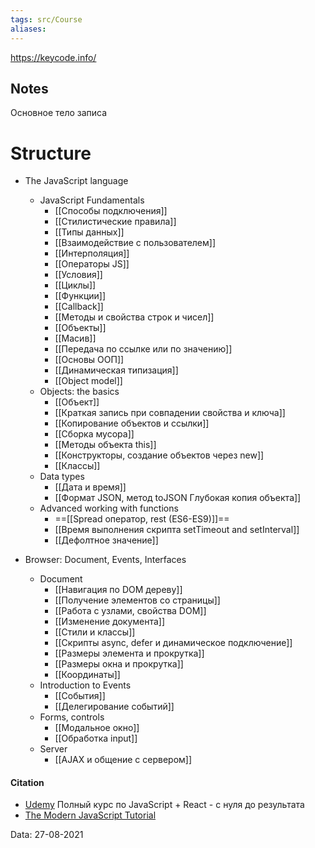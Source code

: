 ```yaml
---
tags: src/Course
aliases: 
---
```

https://keycode.info/

## Notes
Основное тело записа

# Structure
 - The JavaScript language
	 - JavaScript Fundamentals
		 - [[Способы подключения]]	
		 - [[Стилистические правила]]
		 - [[Типы данных]]
		 - [[Взаимодействие c пользователем]]
		 - [[Интерполяция]]
		 - [[Операторы JS]]
		 - [[Условия]]
		 - [[Циклы]]
		 - [[Функции]]
		 - [[Callback]]
		 - [[Методы и свойства строк и чисел]] 
		 - [[Объекты]]
		 - [[Масив]]
		 - [[Передача по ссылке или по значению]]
		 - [[Основы ООП]]
		 - [[Динамическая типизация]]
		 - [[Object model]]
	 - Objects: the basics
		 - [[Объект]]
		 - [[Краткая запись при совпадении свойства и ключа]]
		 - [[Копирование объектов и ссылки]]
		 - [[Сборка мусора]]
		 - [[Методы объекта this]]
		 - [[Конструкторы, создание объектов через new]]
		 - [[Классы]]
	 - Data types
		 - [[Дата и время]]
		 - [[Формат JSON, метод toJSON Глубокая копия объекта]]
	 - Advanced working with functions
		 -  ==[[Spread оператор, rest (ES6-ES9)]]==
	 	- [[Время выполнения скрипта setTimeout and setInterval]]
	 	- [[Дефолтное значение]]
		
 - Browser: Document, Events, Interfaces
	 - Document
		 - [[Навигация по DOM дереву]]
		 - [[Получение элементов со страницы]]
		 - [[Работа с узлами, свойства DOM]]
		 - [[Изменение документа]]
		 - [[Стили и классы]]
		 - [[Скрипты async, defer и динамическое подключение]]
		 - [[Размеры элемента и прокрутка]]
		 - [[Размеры окна и прокрутка]]
		 - [[Координаты]]
	 - Introduction to Events
		 - [[События]]
		 - [[Делегирование событий]]
	 - Forms, controls
		 - [[Модальное окно]]
		 - [[Обработка input]]
	 - Server
		 - [[AJAX и общение с сервером]]





#### Citation
- [Udemy](https://www.udemy.com/course/javascript_full/) Полный курс по JavaScript + React - с нуля до результата
- [The Modern JavaScript Tutorial](https://javascript.info/)


Data: 27-08-2021
 
